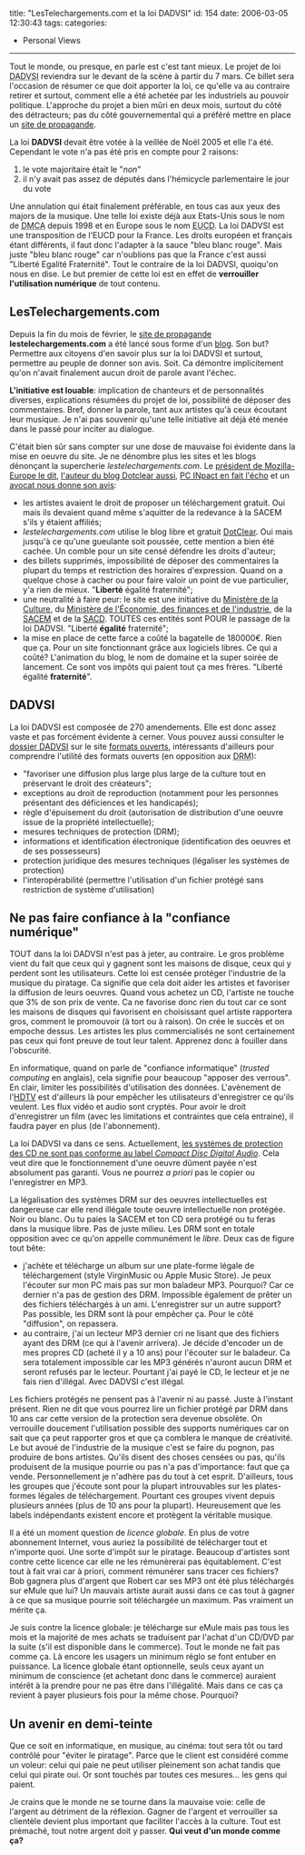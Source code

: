 title: "LesTelechargements.com et la loi DADVSI"
id: 154
date: 2006-03-05 12:30:43
tags:
categories:
- Personal Views
---

Tout le monde, ou presque, en parle est c'est tant mieux. Le projet de loi <acronym title="Droits d'Auteur et Droits Voisins dans la Société de l'Information">DADVSI</acronym> reviendra sur le devant de la scène à partir du 7 mars. Ce billet sera l'occasion de résumer ce que doit apporter la loi, ce qu'elle va au contraire retirer et surtout, comment elle a été achetée par les industriels au pouvoir politique. L'approche du projet a bien mûri en deux mois, surtout du côté des détracteurs; pas du côté gouvernemental qui a préféré mettre en place un [site de propagande](http://www.lestelechargements.com/).

<!--more-->

La loi **DADVSI** devait être votée à la veillée de Noël 2005 et elle l'a été. Cependant le vote n'a pas été pris en compte pour 2 raisons:

1.  le vote majoritaire était le "_non_"
2.  il n'y avait pas assez de députés dans l'hémicycle parlementaire le jour du vote

Une annulation qui était finalement préférable, en tous cas aux yeux des majors de la musique. Une telle loi existe déjà aux Etats-Unis sous le nom de <acronym title="Digital Millenium Copyright Act">DMCA</acronym > depuis 1998 et en Europe sous le nom <acronym title="European Union Copyright Directive">EUCD</acronym>. La loi DADVSI est une transposition de l'EUCD pour la France. Les droits européen et français étant différents, il faut donc l'adapter à la sauce "bleu blanc rouge". Mais juste "bleu blanc rouge" car n'oublions pas que la France c'est aussi "Liberté Egalité Fraternité". Tout le contraire de la loi DADVSI, quoiqu'on nous en dise. Le but premier de cette loi est en effet de **verrouiller l'utilisation numérique** de tout contenu.

## LesTelechargements.com

Depuis la fin du mois de février, le [site de propagande](http://www.lestelechargements.com/) **lestelechargements.com** a été lancé sous forme d'un [blog](http://fr.wikipedia.org/wiki/Blog). Son but? Permettre aux citoyens d'en savoir plus sur la loi DADVSI et surtout, permettre au peuple de donner son avis. Soit. Ca démontre implicitement qu'on n'avait finalement aucun droit de parole avant l'échec.

**L'initiative est louable**: implication de chanteurs et de personnalités diverses, explications résumées du projet de loi, possibilité de déposer des commentaires. Bref, donner la parole, tant aux artistes qu'à ceux écoutant leur musique. Je n'ai pas souvenir qu'une telle initiative ait déjà été menée dans le passé pour inciter au dialogue.

C'était bien sûr sans compter sur une dose de mauvaise foi évidente dans la mise en oeuvre du site. Je ne dénombre plus les sites et les blogs dénonçant la supercherie _lestelechargements.com_. Le [président de Mozilla-Europe le dit](http://standblog.org/blog/2006/02/23/93114676-lestelechargementscom-et-le-logiciel-libre), [l'auteur du blog Dotclear aussi](http://www.neokraft.net/post/2006/02/23/lestelechargements), [PC INpact en fait l'écho](http://www.pcinpact.com/actu/news/26865--Lestelechargementscom-nest-pas-un-site-de-p.htm) et un [avocat nous donne son avis](http://www.maitre-eolas.fr/post/2006/02/24/298-la-soiree-lestelechargementscom-ou-fallait-pas-l-inviter):

*   les artistes avaient le droit de proposer un téléchargement gratuit. Oui mais ils devaient quand même s'aquitter de la redevance à la SACEM s'ils y étaient affiliés;
*   _lestelechargements.com_ utilise le blog libre et gratuit [DotClear](http://www.dotclear.net). Oui mais jusqu'à ce qu'une gueulante soit poussée, cette mention a bien été cachée. Un comble pour un site censé défendre les droits d'auteur;
*   des billets supprimés, impossibilité de déposer des commentaires la plupart du temps et restriction des horaires d'expression. Quand on a quelque chose à cacher ou pour faire valoir un point de vue particulier, y'a rien de mieux. "**Liberté** égalité fraternité";
*   une neutralité à faire peur: le site est une initiative du [Ministère de la Culture](http://www.culture.gouv.fr/), du [Ministère de l'Économie, des finances et de l'industrie](http://www.minefi.gouv.fr/), de la [SACEM](http://www.sacem.fr/) et de la [SACD](http://www.sacd.fr/). TOUTES ces entités sont POUR le passage de la loi DADVSI. "Liberté **égalité** fraternité";
*   la mise en place de cette farce a coûté la bagatelle de 180000€. Rien que ça. Pour un site fonctionnant grâce aux logiciels libres. Ce qui a coûté? L'animation du blog, le nom de domaine et la super soirée de lancement. Ce sont vos impôts qui paient tout ça mes frères. "Liberté égalité **fraternité**".

## DADVSI

La loi DADVSI est composée de 270 amendements. Elle est donc assez vaste et pas forcément évidente à cerner. Vous pouvez aussi consulter le [dossier DADVSI](http://formats-ouverts.org/blog/2005/12/21/656-dossier-dadvsi) sur le site [formats ouverts](http://formats-ouverts.org/), intéressants d'ailleurs pour comprendre l'utilité des formats ouverts (en opposition aux <acronym title="Digital Rights Management">DRM</acronym>):

*   "favoriser une diffusion plus large plus large de la culture tout en préservant le droit des créateurs";
*   exceptions au droit de reproduction (notamment pour les personnes présentant des déficiences et les handicapés);
*   règle d'épuisement du droit (autorisation de distribution d'une oeuvre issue de la propriété intellectuelle);
*   mesures techniques de protection (DRM);
*   informations et identification électronique (identification des oeuvres et de ses possesseurs)
*   protection juridique des mesures techniques (légaliser les systèmes de protection)
*   l'interopérabilité (permettre l'utilisation d'un fichier protégé sans restriction de système d'utilisation)

## Ne pas faire confiance à la "confiance numérique"

TOUT dans la loi DADVSI n'est pas à jeter, au contraire. Le gros problème vient du fait que ceux qui y gagnent sont les maisons de disque, ceux qui y perdent sont les utilisateurs. Cette loi est censée protéger l'industrie de la musique du piratage. Ca signifie que cela doit aider les artistes et favoriser la diffusion de leurs oeuvres. Quand vous achetez un CD, l'artiste ne touche que 3% de son prix de vente. Ca ne favorise donc rien du tout car ce sont les maisons de disques qui favorisent en choisissant quel artiste rapportera gros, comment le promouvoir (à tort ou à raison). On crée le succès et on empoche dessus. Les artistes les plus commercialisés ne sont certainement pas ceux qui font preuve de tout leur talent. Apprenez donc à fouiller dans l'obscurité.

En informatique, quand on parle de "confiance informatique" (_trusted computing_ en anglais), cela signifie pour beaucoup "apposer des verrous". En clair, limiter les possibilités d'utilisation des données. L'avènement de l'[HDTV](http://fr.wikipedia.org/wiki/HDTV) est d'ailleurs là pour empêcher les utilisateurs d'enregistrer ce qu'ils veulent. Les flux vidéo et audio sont cryptés. Pour avoir le droit d'enregistrer un film (avec les limitations et contraintes que cela entraine), il faudra payer en plus (de l'abonnement).

La loi DADVSI va dans ce sens. Actuellement, [les systèmes de protection des CD ne sont pas conforme au label _Compact Disc Digital Audio_](http://www.neokraft.net/post/2006/03/04/Un-vrai-disque-audio-sinon-rien). Cela veut dire que le fonctionnement d'une oeuvre dûment payée n'est absolument pas garanti. Vous ne pourrez _a priori_ pas le copier ou l'enregistrer en MP3.

La légalisation des systèmes DRM sur des oeuvres intellectuelles est dangereuse car elle rend illégale toute oeuvre intellectuelle non protégée. Noir ou blanc. Ou tu paies la SACEM et ton CD sera protégé ou tu feras dans la musique libre. Pas de juste milieu. Les DRM sont en totale opposition avec ce qu'on appelle communément le _libre_. Deux cas de figure tout bête:

*   j'achète et télécharge un album sur une plate-forme légale de téléchargement (style VirginMusic ou Apple Music Store). Je peux l'écouter sur mon PC mais pas sur mon baladeur MP3\. Pourquoi? Car ce dernier n'a pas de gestion des DRM. Impossible également de prêter un des fichiers téléchargés à un ami. L'enregistrer sur un autre support? Pas possible, les DRM sont là pour empêcher ça. Pour le côté "diffusion", on repassera.
*   au contraire, j'ai un lecteur MP3 dernier cri ne lisant que des fichiers ayant des DRM (ce qui à l'avenir arrivera). Je décide d'encoder un de mes propres CD (acheté il y a 10 ans) pour l'écouter sur le baladeur. Ca sera totalement impossible car les MP3 générés n'auront aucun DRM et seront refusés par le lecteur. Pourtant j'ai payé le CD, le lecteur et je ne fais rien d'illégal. Avec DADVSI c'est illégal.

Les fichiers protégés ne pensent pas à l'avenir ni au passé. Juste à l'instant présent. Rien ne dit que vous pourrez lire un fichier protégé par DRM dans 10 ans car cette version de la protection sera devenue obsolète. On verrouille doucement l'utilisation possible des supports numériques car on sait que ça peut rapporter gros et que ça comblera le manque de créativité. Le but avoué de l'industrie de la musique c'est se faire du pognon, pas produire de bons artistes. Qu'ils disent des choses censées ou pas, qu'ils produisent de la musique pourrie ou pas n'a pas d'importance: faut que ça vende. Personnellement je n'adhère pas du tout à cet esprit. D'ailleurs, tous les groupes que j'écoute sont pour la plupart introuvables sur les plates-formes légales de téléchargement. Pourtant ces groupes vivent depuis plusieurs années (plus de 10 ans pour la plupart). Heureusement que les labels indépendants existent encore et protègent la véritable musique.

Il a été un moment question de _licence globale_. En plus de votre abonnement Internet, vous auriez la possibilité de télécharger tout et n'importe quoi. Une sorte d'impôt sur le piratage. Beaucoup d'artistes sont contre cette licence car elle ne les rémunèrerai pas équitablement. C'est tout à fait vrai car à priori, comment rémunérer sans tracer ces fichiers? Bob gagnera plus d'argent que Robert car ses MP3 ont été plus téléchargés sur eMule que lui? Un mauvais artiste aurait aussi dans ce cas tout à gagner à ce que sa musique pourrie soit téléchargée un maximum. Pas vraiment un mérite ça.

Je suis contre la licence globale: je télécharge sur eMule mais pas tous les mois et la majorité de mes achats se traduisent par l'achat d'un CD/DVD par la suite (s'il est disponible dans le commerce). Tout le monde ne fait pas comme ça. Là encore les usagers un minimum réglo se font entuber en puissance. La licence globale étant optionnelle, seuls ceux ayant un minimum de conscience (et achetant donc dans le commerce) auraient intérêt à la prendre pour ne pas être dans l'illégalité. Mais dans ce cas ça revient à payer plusieurs fois pour la même chose. Pourquoi?

## Un avenir en demi-teinte

Que ce soit en informatique, en musique, au cinéma: tout sera tôt ou tard contrôlé pour "éviter le piratage". Parce que le client est considéré comme un voleur: celui qui paie ne peut utiliser pleinement son achat tandis que celui qui pirate oui. Or sont touchés par toutes ces mesures... les gens qui paient.

Je crains que le monde ne se tourne dans la mauvaise voie: celle de l'argent au détriment de la réflexion. Gagner de l'argent et verrouiller sa clientèle devient plus important que faciliter l'accès à la culture. Tout est prémaché, tout notre argent doit y passer. **Qui veut d'un monde comme ça?**